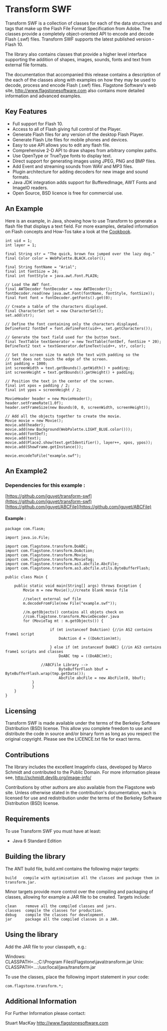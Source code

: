 Transform SWF
=============

Transform SWF is a collection of classes for each of the data structures and tags that make up the Flash File Format Specification from Adobe. The classes provide a completely object-oriented API to encode and decode Flash (.swf) files. Transform SWF supports the latest published version - Flash 10.

The library also contains classes that provide a higher level interface supporting the addition of shapes, images, sounds, fonts and text from external file formats.

The documentation that accompanied this release contains a description of the each of the classes along with examples on how they may be used to decode, process and encode Flash (.swf) files. Flagstone Software's web site, http://www.flagstonesoftware.com also contains more detailed information and advanced examples.

Key Features
------------

* Full support for Flash 10.
* Access to all of Flash giving full control of the Player.
* Generate Flash files for any version of the desktop Flash Player.
* Generate Flash Lite files for mobile phones and devices.
* Easy to use API allows you to edit any flash file.
* Comprehensive 2-D API to draw shapes from arbitrary complex paths.
* Use OpenType or TrueType fonts to display text.
* Direct support for generating images using JPEG, PNG and BMP files.
* Add Event and streaming sounds from WAV and MP3 files.
* Plugin architecture for adding decoders for new image and sound formats.
* Java JDK integration adds support for BufferedImage, AWT Fonts and ImageIO readers.
* Open Source, BSD licence is free for commercial use.

An Example
----------

Here is an example, in Java, showing how to use Transform to generate a flash file that displays a text field. For more examples, detailed information on Flash concepts and How-Tos take a look at the [Cookbook](http://www.flagstonesoftware.com/cookbook/ "Cookbook").

	int uid = 1;
	int layer = 1;
	
	final String str = "The quick, brown fox jumped over the lazy dog."
	final Color color = WebPalette.BLACK.color();
	
	final String fontName = "Arial";
	final int fontSize = 24;
	final int fontStyle = java.awt.Font.PLAIN;
	
	// Load the AWT font.
	final AWTDecoder fontDecoder = new AWTDecoder();
	fontDecoder.read(new java.awt.Font(fontName, fontStyle, fontSize));
	final Font font = fontDecoder.getFonts().get(0);
	
	// Create a table of the characters displayed.
	final CharacterSet set = new CharacterSet();
	set.add(str);
	
	// Define the font containing only the characters displayed.
	DefineFont2 fontDef = font.defineFont(uid++, set.getCharacters());
	
	// Generate the text field used for the button text.
	final TextTable textGenerator = new TextTable(fontDef, fontSize * 20);
	DefineText2 text = textGenerator.defineText(uid++, str, color);
	
	// Set the screen size to match the text with padding so the
	// text does not touch the edge of the screen.
	int padding = 1000;
	int screenWidth = text.getBounds().getWidth() + padding;
	int screenHeight = text.getBounds().getHeight() + padding;
	
	// Position the text in the center of the screen.
	final int xpos = padding / 2;
	final int ypos = screenHeight / 2;
	
	MovieHeader header = new MovieHeader();
	header.setFrameRate(1.0f);
	header.setFrameSize(new Bounds(0, 0, screenWidth, screenHeight));
	
	// Add all the objects together to create the movie.
	Movie movie = new Movie();
	movie.add(header);
	movie.add(new Background(WebPalette.LIGHT_BLUE.color()));
	movie.add(fontDef);
	movie.add(text);
	movie.add(Place2.show(text.getIdentifier(), layer++, xpos, ypos));
	movie.add(ShowFrame.getInstance());
	
	movie.encodeToFile("example.swf");
	
An Example2
-----------

### Dependencies for this example :
[https://github.com/jguyet/transform-swf](https://github.com/jguyet/transform-swf)  
[https://github.com/jguyet/ABCFile](https://github.com/jguyet/ABCFile)  

#### Example :
```
package com.flasm;

import java.io.File;

import com.flagstone.transform.DoABC;
import com.flagstone.transform.DoAction;
import com.flagstone.transform.Movie;
import com.flagstone.transform.MovieTag;
import com.flagstone.transform.as3.abcfile.AbcFile;
import com.flagstone.transform.as3.abcfile.utils.ByteBufferFlash;

public class Main {

	public static void main(String[] args) throws Exception {
		Movie m = new Movie();//create blank movie file
		
		//select external swf file
		m.decodeFromFile(new File("example.swf"));
		
		//m.getObjects() contains all objets check on 
		//com.flagstone.transform.MovieDecoder.java
		for (MovieTag mt : m.getObjects()) {
		
            		if (mt instanceof DoAction) {//in AS2 contains frame1 script
            			DoAction d = ((DoAction)mt);
            	
            		} else if (mt instanceof DoABC) {//in AS3 contains frame1 scripts and classes
            			DoABC tmp = ((DoABC)mt);
				
				//ABCFile Library -->
            			ByteBufferFlash bbuf = ByteBufferFlash.wrap(tmp.getData());
            			AbcFile abcFile = new AbcFile(0, bbuf);
			}
        	}
	}
}
```

Licensing
---------

Transform SWF is made available under the terms of the Berkeley Software Distribution (BSD) license. This allow you complete freedom to use and distribute the code in source and/or binary form as long as you respect the original copyright. Please see the LICENCE.txt file for exact terms.

Contributions
-------------

The library includes the excellent ImageInfo class, developed by Marco Schmidt and contributed to the Public Domain. For more information please see, http://schmidt.devlib.org/image-info/

Contributions by other authors are also available from the Flagstone web site. Unless otherwise stated in the contribution's documentation, each is licensed for use and redistribution under the terms of the Berkeley Software Distribution (BSD) license.

Requirements
------------

To use Transform SWF you must have at least:

* Java 6 Standard Edition

Building the library
--------------------

The ANT build file, build.xml contains the following major targets:

    build   compile with optimisation all the classes and package them in transform.jar.

Minor targets provide more control over the compiling and packaging of classes, allowing for example a JAR file to be created. Targets include:

    clean    remove all the compiled classes and jars.
    classes  compile the classes for production.
    debug    compile the classes for development.
    jar      package all the compiled classes in a JAR.

Using the library
-----------------

Add the JAR file to your classpath, e.g.:

Windows:  
    CLASSPATH=...;C:\Program Files\Flagstone\java\transform.jar
Unix:     
    CLASSPATH=...:/usr/local/java/transform.jar

To use the classes, place the following import statement in your code:

    com.flagstone.transform.*;

Additional Information
----------------------

For Further Information please contact:

Stuart MacKay
http://www.flagstonesoftware.com
